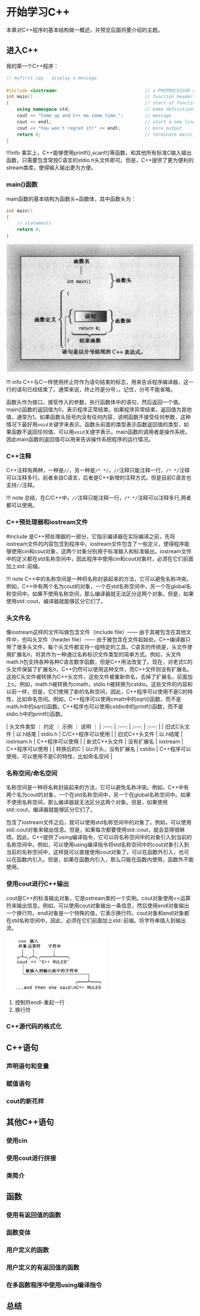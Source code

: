 # 开始学习C++
本章对C++程序的基本结构做一概述，并预览后面将要介绍的主题。

## 进入C++

我的第一个C++程序：

```cpp
// myfirst.cpp - display a message

#include <iostream>                                 // a PREPROCESSOR directive
int main()                                          // function header
{                                                   // start of function body
    using namespace std;                            // make definitions visible
    cout << "Come up and C++ me some time.";        // message
    cout << endl;                                   // start a new line
    cout << "You won't regret it!" << endl;         // more output
    return 0;                                       // terminate main()
}    
```
!!!info
    事实上，C++能够使用printf(),scanf()等函数，和其他所有标准C输入输出函数，只需要包含常规C语言的stdio.h头文件即可。但是，C++提供了更为便利的stream类库，使得输入输出更为方便。

### main()函数

main函数的基本结构为函数头+函数体，其中函数头为：

```cpp
int main()
{
    // statements
    return 0;
}
```

![main.jpg](main.jpg)

!!! info
    C++与C一样使用终止符作为语句结束的标志，用来告诉程序编译器，这一行的语句已经结束了。通常来说，终止符是分号`;`。记住，分号不能省略。

函数头作为接口，接受传入的参数，执行函数体中的语句，然后返回一个值。main()函数的返回值为0，表示程序正常结束。如果程序异常结束，返回值为其他值，通常为1。如果函数头括号内没有任何内容，说明函数不接受任何参数，这种情况下最好用`void`关键字来表示。函数头前面的类型表示函数返回值的类型，如果函数不返回任何值，可以用`void`关键字表示。main函数的调用者是操作系统，因此main函数的返回值可以用来告诉操作系统程序的运行情况。

### C++注释

C++注释有两种，一种是`//`，另一种是`/* */`。`//`注释只能注释一行，`/* */`注释可以注释多行。前者来自C语言，后者是C++新增的注释方式。但是目前C语言也支持`//`注释。

!!! note
    总结，在C/C++中，`//`注释只能注释一行，`/* */`注释可以注释多行,两者都可以使用。

### C++预处理器和iostream文件

#include 是C++预处理器的一部分，它指示编译器在实际编译之前，先将iostream文件的内容包含到程序中。iostream文件包含了一些定义，使得程序能够使用cin和cout对象，这两个对象分别用于标准输入和标准输出。iostream文件中的定义都在std名称空间中，因此程序中使用cin和cout对象时，必须在它们前面加上std::前缀。

!!! note
    C++中的名称空间是一种将名称封装起来的方法，它可以避免名称冲突。例如，C++中有两个名为cout的对象，一个在std名称空间中，另一个在global名称空间中。如果不使用名称空间，那么编译器就无法区分这两个对象。但是，如果使用std::cout，编译器就能够区分它们了。


### 头文件名
像iostream这样的文件叫做包含文件（include file）—— 由于其被包含在其他文件中，也叫头文件（header file）—— 由于被包含在文件起始处。C++编译器只带了很多头文件，每个头文件都支持一组特定的工具。C语言的传统是，头文件使用扩展名h，将其作为一种通过名称标识文件类型的简单方式。例如，头文件math.h包支持各种各种C语言数学函数，但是C++用法改变了。现在，对老式C的头文件保留了扩展名h，C++仍然可以使用这种文件，而C++文件则没有扩展名。这些C头文件被转换为C++头文件，这些文件被重新命名，去掉了扩展名，前面加上c。例如，math.h被转换为cmath，stdio.h被转换为cstdio。这些文件的内容和以前一样，但是，它们使用了新的名称空间，因此，C++程序可以使用不是C的特性，比如命名空间。例如，C++程序可以使用cmath中的sqrt()函数，而不是math.h中的sqrt()函数。C++程序也可以使用cstdio中的printf()函数，而不是stdio.h中的printf()函数。

| 头文件类型 ｜ 约定 ｜ 示例 ｜ 说明 ｜
| :---: | :---: | :---: | :---: |
| 旧式C头文件 | 以.h结尾 | stdio.h | C/C++程序可以使用 |
| 旧式C++头文件 | 以.h结尾 | iostream.h | C++程序可以使用 |
| 新式C++头文件 | 没有扩展名 | iostream | C++程序可以使用 |
| 转换后的C | 以c开头，没有扩展名 | cstdio | C++程序可以使用，可以使用不是C的特性，比如命名空间 |

### 名称空间/命名空间

名称空间是一种将名称封装起来的方法，它可以避免名称冲突。例如，C++中有两个名为cout的对象，一个在std名称空间中，另一个在global名称空间中。如果不使用名称空间，那么编译器就无法区分这两个对象。但是，如果使用std::cout，编译器就能够区分它们了。

包含了iostream文件之后，就可以使用std名称空间中的对象了。例如，可以使用std::cout对象来输出信息。但是，如果每次都要使用std::cout，就会显得很麻烦。因此，C++提供了using编译指令，它可以将名称空间中的对象引入到当前的名称空间中。例如，可以使用using编译指令将std名称空间中的cout对象引入到当前的名称空间中，这样就可以直接使用cout对象了。可以在函数外引入，也可以在函数内引入。但是，如果在函数内引入，那么只能在函数内使用，函数外不能使用。

### 使用cout进行C++输出
cout是C++的标准输出对象，它是ostream类的一个实例。cout对象使用<<运算符来输出信息。例如，可以使用cout对象输出一条信息，然后使用endl对象输出一个换行符。endl对象是一个特殊的值，它表示换行符。cout对象和endl对象都在std名称空间中，因此，必须在它们前面加上std::前缀。将字符串插入到输出流。

![cout](cout.jpg)

1. 控制符endl-重起一行
2. 换行符






### C++源代码的格式化






## C++语句

### 声明语句和变量

### 赋值语句

### cout的新花样

## 其他C++语句

### 使用cin

### 使用cout进行拼接

### 类简介

## 函数

### 使用有返回值的函数

### 函数变体

### 用户定义的函数

### 用户定义的有返回值的函数

### 在多函数程序中使用using编译指令

## 总结